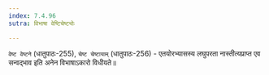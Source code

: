 ```yaml
---
index: 7.4.96
sutra: विभाषा वेष्टिचेष्ट्योः

---
```

   `वेष्ट वेष्टने` (धातुपाठः-255), `चेष्ट चेष्टायाम्` (धातुपाठः-256) - एतयोरभ्यासस्य लघुपरता नास्तीत्यप्राप्त एव सन्वद्भाव इति अनेन विभाषाऽकारो विधीयते॥